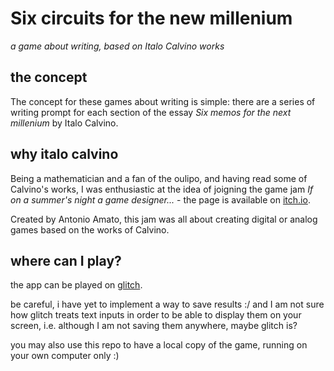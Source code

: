 # Six circuits for the new millenium
*a game about writing, based on Italo Calvino works*

## the concept

The concept for these games about writing is simple: there are a series of writing prompt for each section of the essay *Six memos for the next millenium* by Italo Calvino.

## why italo calvino

Being a mathematician and a fan of the oulipo, and having read some of Calvino's works, I was enthusiastic at the idea of joigning the game jam *If on a summer's night a game designer...* - the page is available on [itch.io](https://itch.io/jam/calvino2020).

Created by Antonio Amato, this jam was all about creating digital or analog games based on the works of Calvino.

## where can I play?

the app can be played on [glitch](https://sixcircuits.glitch.me/).

be careful, i have yet to implement a way to save results :/ and I am not sure how glitch treats text inputs in order to be able to display them on your screen, i.e. although I am not saving them anywhere, maybe glitch is?

you may also use this repo to have a local copy of the game, running on your own computer only :)